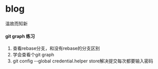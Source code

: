 # blog
温故而知新

#### git graph 练习

1. 查看rebase分支，和没有rebase的分支区别
2. 学会查看个git graph
3. git config --global credential.helper store解决提交每次都要输入密码